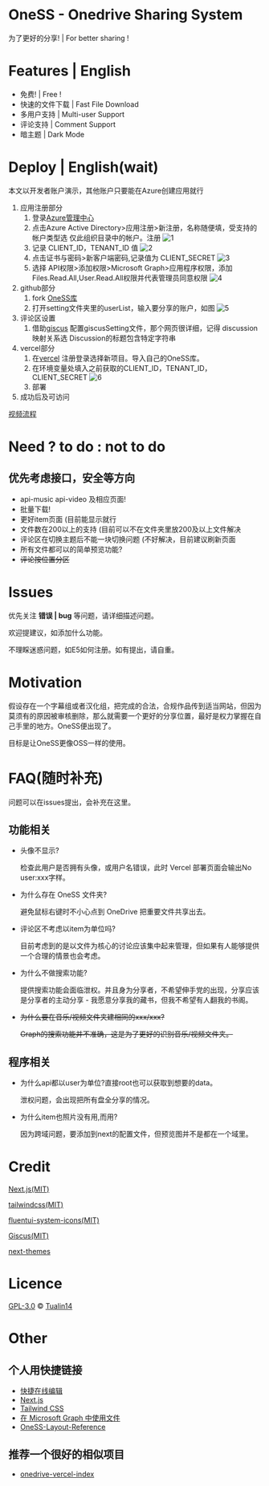 # OneSS - Onedrive Sharing System

为了更好的分享! | For better sharing !

# Features | English

* 免费! | Free !
* 快速的文件下载 | Fast File Download
* 多用户支持 | Multi-user Support
* 评论支持 | Comment Support
* 暗主题 | Dark Mode

# Deploy | English(wait)

本文以开发者账户演示，其他账户只要能在Azure创建应用就行

1. 应用注册部分
    1. 登录[Azure管理中心](aad.portal.azure.com)
    2. 点击Azure Active Directory>应用注册>新注册，名称随便填，受支持的帐户类型选 仅此组织目录中的帐户。注册
       ![1](/doc/DeployPhoto/1.png)
    3. 记录 CLIENT_ID，TENANT_ID 值
       ![2](/doc/DeployPhoto/2.png)
    4. 点击证书与密码>新客户端密码,记录值为 CLIENT_SECRET
       ![3](/doc/DeployPhoto/3.png)
    5. 选择 API权限>添加权限>Microsoft Graph>应用程序权限，添加Files.Read.All,User.Read.All权限并代表管理员同意权限
       ![4](/doc/DeployPhoto/4.png)
2. github部分
    1. fork [OneSS库](https://github.com/Tualin14/OneSS)
    2. 打开setting文件夹里的userList，输入要分享的账户，如图
       ![5](/doc/DeployPhoto/5.png)
3. 评论区设置
    1. 借助[giscus](https://giscus.app) 配置giscusSetting文件，那个网页很详细，记得 discussion映射关系选 Discussion的标题包含特定字符串
5. vercel部分
    1. 在[vercel](https://vercel.com/new) 注册登录选择新项目。导入自己的OneSS库。
    2. 在环境变量处填入之前获取的CLIENT_ID，TENANT_ID，CLIENT_SECRET
       ![6](/doc/DeployPhoto/6.png)
    3. 部署
6. 成功后及可访问

[视频流程](https://www.bilibili.com/video/BV1SZ4y1d73v/)

# Need ? to do : not to do

## 优先考虑接口，安全等方向

* api-music api-video 及相应页面!
* 批量下载!
* 更好item页面 (目前能显示就行
* 文件数在200以上的支持 (目前可以不在文件夹里放200及以上文件解决
* 评论区在切换主题后不能一块切换问题 (不好解决，目前建议刷新页面
* 所有文件都可以的简单预览功能?
* ~~评论按位置分区~~

# Issues

优先关注 **错误 | bug** 等问题，请详细描述问题。

欢迎提建议，如添加什么功能。

不理睬迷惑问题，如E5如何注册。如有提出，请自重。

# Motivation

假设存在一个字幕组或者汉化组，把完成的合法，合规作品传到适当网站，但因为莫须有的原因被审核删除，那么就需要一个更好的分享位置，最好是权力掌握在自己手里的地方。OneSS便出现了。

目标是让OneSS更像OSS一样的使用。

# FAQ(随时补充)

问题可以在issues提出，会补充在这里。

## 功能相关

* 头像不显示?

  检查此用户是否拥有头像，或用户名错误，此时 Vercel 部署页面会输出No user:xxx字样。
* 为什么存在 OneSS 文件夹?

  避免鼠标右键时不小心点到 OneDrive 把重要文件共享出去。
* 评论区不考虑以item为单位吗?

  目前考虑到的是以文件为核心的讨论应该集中起来管理，但如果有人能够提供一个合理的情景也会考虑。
* 为什么不做搜索功能?

  提供搜索功能会面临泄权。并且身为分享者，不希望伸手党的出现，分享应该是分享者的主动分享 - 我愿意分享我的藏书，但我不希望有人翻我的书阁。
* ~~为什么要在音乐/视频文件夹建相同的xxx/xxx?~~

  ~~Graph的搜索功能并不准确，这是为了更好的识别音乐/视频文件夹。~~

## 程序相关

* 为什么api都以user为单位?直接root也可以获取到想要的data。

  泄权问题，会出现把所有盘全分享的情况。
* 为什么item也照片没有用<Image>,而用<img>?

  因为跨域问题，要添加到next的配置文件，但预览图并不是都在一个域里。

# Credit

[Next.js(MIT)](https://github.com/vercel/next.js)

[tailwindcss(MIT)](https://github.com/tailwindlabs/tailwindcss)

[fluentui-system-icons(MIT)](https://github.com/microsoft/fluentui-system-icons)

[Giscus(MIT)](https://github.com/giscus/giscus)

[next-themes](https://github.com/pacocoursey/next-themes)

# Licence

[GPL-3.0](LICENSE) © [Tualin14](https://github.com/Tualin14)

# Other

## 个人用快捷链接

* [快捷在线编辑](https://github.dev/Tualin14/OneSS)
* [Next.js](https://nextjs.org/docs/getting-started)
* [Tailwind CSS](https://tailwindcss.com/docs/installation)
* [在 Microsoft Graph 中使用文件](https://docs.microsoft.com/zh-cn/graph/api/resources/onedrive?view=graph-rest-1.0)
* [OneSS-Layout-Reference](https://www.figma.com/file/HDZZCJay6QIIZq8MTEL8Ab/OneSS-Layout-Reference)

## 推荐一个很好的相似项目

* [onedrive-vercel-index](https://github.com/spencerwooo/onedrive-vercel-index)